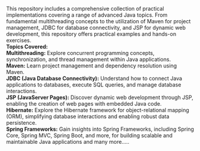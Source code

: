 This repository includes a comprehensive collection of practical implementations covering a range of advanced Java topics. From fundamental multithreading concepts to the utilization of Maven for project management, JDBC for database connectivity, and JSP for dynamic web development, this repository offers practical examples and hands-on exercises.<br>
<b>Topics Covered:</b><br>
<b>Multithreading:</b> Explore concurrent programming concepts, synchronization, and thread management within Java applications.<br>
<b>Maven:</b> Learn project management and dependency resolution using Maven.<br>
<b>JDBC (Java Database Connectivity):</b> Understand how to connect Java applications to databases, execute SQL queries, and manage database interactions.<br>
<b>JSP (JavaServer Pages):</b> Discover dynamic web development through JSP, enabling the creation of web pages with embedded Java code.<br>
<b>Hibernate:</b> Explore the Hibernate framework for object-relational mapping (ORM), simplifying database interactions and enabling robust data persistence.<br>
<b>Spring Frameworks:</b> Gain insights into Spring Frameworks, including Spring Core, Spring MVC, Spring Boot, and more, for building scalable and maintainable Java applications and many more.....
